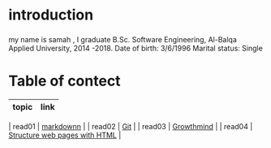 # introduction 
### 
my name is samah , I graduate B.Sc. Software Engineering, Al-Balqa Applied University, 2014 -2018. Date of birth: 3/6/1996 Marital status: Single


# Table of contect

| topic      | link |
| ----------- | ----------- |

| read01  | [markdownn](https://samahhamed227.github.io/reasd1/)        |
| read02  |     [Git](https://samahhamed227.github.io/Git.md/)  |
| read03  | [Growthmind](https://samahhamed227.github.io/growthmind1.md/)        |
| read04  | [ Structure web pages with HTML](https://samahhamed227.github.io/html.md/)        |
